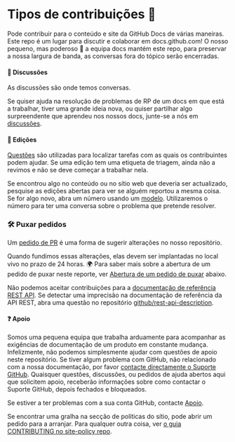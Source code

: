 # Tipos de contribuições :memo:
Pode contribuir para o conteúdo e site da GitHub Docs de várias maneiras. Este repo é um lugar para discutir e colaborar em docs.github.com! O nosso pequeno, mas poderoso :muscle: a equipa docs mantém este repo, para preservar a nossa largura de banda, as conversas fora do tópico serão encerradas.

#### :mega: Discussões
As discussões são onde temos conversas.

Se quiser ajuda na resolução de problemas de RP de um docs em que está a trabalhar, tiver uma grande ideia nova, ou quiser partilhar algo surpreendente que aprendeu nos nossos docs, junte-se a nós em [discussões](https://github.com/github/docs/discussions).

#### :lady_beetle: Edições
[Questões](https://docs.github.com/en/github/managing-your-work-on-github/about-issues) são utilizadas para localizar tarefas com as quais os contribuintes podem ajudar. Se uma edição tem uma etiqueta de triagem, ainda não a revimos e não se deve começar a trabalhar nela.

Se encontrou algo no conteúdo ou no sítio web que deveria ser actualizado, pesquise as edições abertas para ver se alguém reportou a mesma coisa. Se for algo novo, abra um número usando um [modelo](https://github.com/github/docs/issues/new/choose). Utilizaremos o número para ter uma conversa sobre o problema que pretende resolver.

### :hammer_and_wrench: Puxar pedidos
Um [pedido de PR](https://docs.github.com/en/github/collaborating-with-issues-and-pull-requests/about-pull-requests) é uma forma de sugerir alterações no nosso repositório.

Quando fundimos essas alterações, elas devem ser implantadas no local vivo no prazo de 24 horas. :earth_africa: Para saber mais sobre a abertura de um pedido de puxar neste reporte, ver [Abertura de um pedido de puxar](#opening-a-pull-request) abaixo.

Não podemos aceitar contribuições para a [documentação de referência REST API](https://docs.github.com/en/rest/reference). Se detectar uma imprecisão na documentação de referência da API REST, abra uma questão no repositório [github/rest-api-description](https://github.com/github/rest-api-description/issues/new?template=schema-inaccuracy.md).

#### :question: Apoio
Somos uma pequena equipa que trabalha arduamente para acompanhar as exigências de documentação de um produto em constante mudança. Infelizmente, não podemos simplesmente ajudar com questões de apoio neste repositório. Se tiver algum problema com GitHub, não relacionado com a nossa documentação, por favor [contacte directamente o Suporte GitHub](https://support.github.com/contact). Quaisquer questões, discussões, ou pedidos de ajuda abertos aqui que solicitem apoio, receberão informações sobre como contactar o Suporte GitHub, depois fechados e bloqueados.

Se estiver a ter problemas com a sua conta GitHub, contacte [Apoio](https://github.com/Sthaynny/habilitacao_quiz/new/main/.github/contribution.md).


Se encontrar uma gralha na secção de políticas do sítio, pode abrir um pedido para a arranjar. Para qualquer outra coisa, ver [o guia CONTRIBUTING no site-policy repo](https://github.com/github/site-policy/blob/main/CONTRIBUTING.md).
